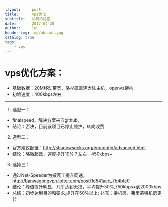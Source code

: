 ```yaml
---
layout:     post
title:      vps优化
subtitle:   油桶的秘密
date:       2017-04-28
author:     lou
header-img: img/aboout.jpg
catalog: true
tags:
    - vps
---
```


# vps优化方案：
* 基础数据：20M移动带宽，洛杉矶直连大陆主机，openvz架构
* 初始速度：400kbps左右
-------------------------

1. 选型一：

  + finalspeed，解决方案来自github，
  + 结论：否决，目前该项目已停止维护，转向收费

2. 选型二：

  + 官方建议配置：http://shadowsocks.org/en/config/advanced.html
  + 结论：略微起效，速度提升10%？左右，450kbps+

3. 选择三：

  + 通过Net-Speeder为搬瓦工提升网速，http://banwagongvpn.lofter.com/post/1d541acc_7b4bfc0
  + 结论：峰值提升明显，几乎达到无损，平均提升50%,750kbps+到2000kbps
  + 总结：初步达到目的和要求,提升在50%以上; 补充：换机房，弗里蒙特机房更佳
